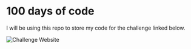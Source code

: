 # 100 days of code

I will be using this repo to store my code for the challenge linked below.

![Challenge Website](https://www.100daysofcode.com/)
